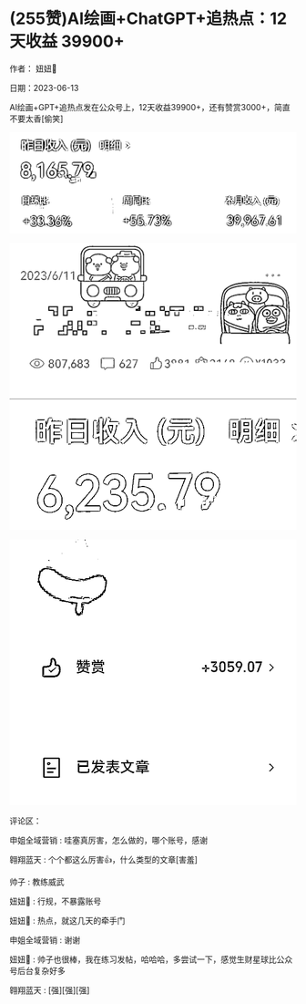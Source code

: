 
# (255赞)AI绘画+ChatGPT+追热点：12 天收益 39900+

作者：  妞妞💋

日期：2023-06-13

AI绘画+GPT+追热点发在公众号上，12天收益39900+，还有赞赏3000+，简直不要太香[偷笑]

![](img/cgpt-gzh_010.png)



![](img/cgpt-gzh_015.png) ![](img/cgpt-gzh_016.png)



![](img/cgpt-gzh_019.png)

评论区：

申姐全域营销 : 哇塞真厉害，怎么做的，哪个账号，感谢

翱翔蓝天 : 个个都这么厉害👍，什么类型的文章[害羞]

帅子 : 教练威武

妞妞💋 : 行规，不暴露账号

妞妞💋 : 热点，就这几天的牵手门

申姐全域营销 : 谢谢

妞妞💋 : 帅子也很棒，我在练习发帖，哈哈哈，多尝试一下，感觉生财星球比公众号后台复杂好多

翱翔蓝天 : [强][强][强]


